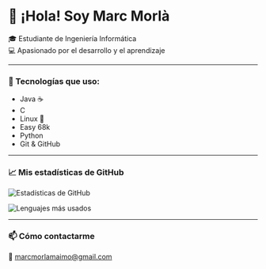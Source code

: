 # 👋 ¡Hola! Soy Marc Morlà

🎓 Estudiante de Ingeniería Informática  
💻 Apasionado por el desarrollo y el aprendizaje

---

### 🔧 Tecnologías que uso:
- Java ☕
- C 
- Linux 🐧
- Easy 68k
- Python
- Git & GitHub
    
---

### 📈 Mis estadísticas de GitHub
![Estadísticas de GitHub](https://github-readme-stats.vercel.app/api?username=marcmorlaaa&show_icons=true&theme=tokyonight)

![Lenguajes más usados](https://github-readme-stats.vercel.app/api/top-langs/?username=marcmorlaaa&layout=compact&theme=tokyonight)


---

### 📫 Cómo contactarme
📧 [marcmorlamaimo@gmail.com](mailto:marcmorlamaimo@gmail.com)

<!--
**marcmorlaaa/marcmorlaaa** is a ✨ _special_ ✨ repository because its `README.md` (this file) appears on your GitHub profile.

Here are some ideas to get you started:

- 🔭 I’m currently working on ...
- 🌱 I’m currently learning ...
- 👯 I’m looking to collaborate on ...
- 🤔 I’m looking for help with ...
- 💬 Ask me about ...
- 📫 How to reach me: ...
- 😄 Pronouns: ...
- ⚡ Fun fact: ...
-->
